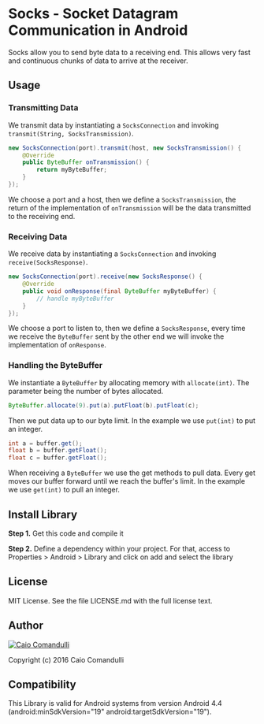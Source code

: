 # Socks - Socket Datagram Communication in Android

Socks allow you to send byte data to a receiving end.
This allows very fast and continuous chunks of data to arrive at the receiver.

## Usage

### Transmitting Data

We transmit data by instantiating a `SocksConnection` and invoking `transmit(String, SocksTransmission)`.

````java
new SocksConnection(port).transmit(host, new SocksTransmission() {
    @Override
    public ByteBuffer onTransmission() {
        return myByteBuffer;
    }
});
````

We choose a port and a host, then we define a `SocksTransmission`, 
the return of the implementation of `onTransmission` will be
the data transmitted to the receiving end.

### Receiving Data

We receive data by instantiating a `SocksConnection` and invoking `receive(SocksResponse)`.

````java
new SocksConnection(port).receive(new SocksResponse() {
    @Override
    public void onResponse(final ByteBuffer myByteBuffer) {
        // handle myByteBuffer
    }
});
````

We choose a port to listen to, then we define a `SocksResponse`,
every time we receive the `ByteBuffer` sent by the other end 
we will invoke the implementation of `onResponse`.

### Handling the ByteBuffer

We instantiate a `ByteBuffer` by allocating memory with `allocate(int)`.
The parameter being the number of bytes allocated.

````java
ByteBuffer.allocate(9).put(a).putFloat(b).putFloat(c);
````

Then we put data up to our byte limit.
In the example we use `put(int)` to put an integer.

````java
int a = buffer.get();
float b = buffer.getFloat();
float c = buffer.getFloat();
````

When receiving a `ByteBuffer` we use the get methods to pull data.
Every get moves our buffer forward until we reach the buffer's limit.
In the example we use `get(int)` to pull an integer.

## Install Library

__Step 1.__ Get this code and compile it

__Step 2.__ Define a dependency within your project. For that, access to Properties > Android > Library and click on add and select the library

##  License

MIT License. See the file LICENSE.md with the full license text.

## Author

[![Caio Comandulli](https://avatars3.githubusercontent.com/u/3738961?v=3&s=150)](https://github.com/caiocomandulli "On Github")

Copyright (c) 2016 Caio Comandulli

## Compatibility

This Library is valid for Android systems from version Android 4.4 (android:minSdkVersion="19" android:targetSdkVersion="19").